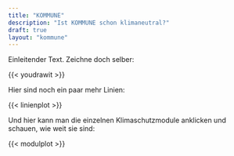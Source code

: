 ```yaml
---
title: "KOMMUNE"
description: "Ist KOMMUNE schon klimaneutral?"
draft: true
layout: "kommune"
---
```


Einleitender Text.
Zeichne doch selber:

{{< youdrawit >}}

Hier sind noch ein paar mehr Linien:

{{< linienplot >}}

Und hier kann man die einzelnen Klimaschutzmodule anklicken und schauen, wie weit sie sind:

{{< modulplot >}}


